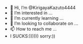 - 👋 Hi, I’m @KirigayaKazuto4444
- 👀 I’m interested in ...
- 🌱 I’m currently learning ...
- 💞️ I’m looking to collaborate on ...
- 📫 How to reach me ...
- I SUCKS:)))))) sorry:))

<!---
KirigayaKazuto4444/KirigayaKazuto4444 is a ✨ special ✨ repository because its `README.md` (this file) appears on your GitHub profile.
You can click the Preview link to take a look at your changes.
--->
